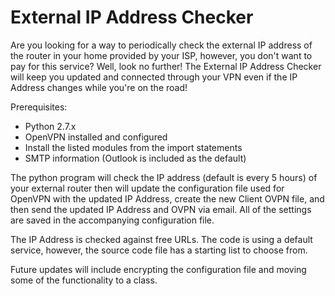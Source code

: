# External IP Address Checker

Are you looking for a way to periodically check the external IP address of the router in your home provided by your ISP, however, you don't want to pay for this service? Well, look no further! The External IP Address Checker will keep you updated and connected through your VPN even if the IP Address changes while you're on the road!

Prerequisites:
- Python 2.7.x
- OpenVPN installed and configured
- Install the listed modules from the import statements
- SMTP information (Outlook is included as the default)

The python program will check the IP address (default is every 5 hours) of your external router then will update the configuration file used for OpenVPN with the updated IP Address, create the new Client OVPN file, and then send the updated IP Address and OVPN via email. All of the settings are saved in the accompanying configuration file.

The IP Address is checked against free URLs. The code is using a default service, however, the source code file has a starting list to choose from.

Future updates will include encrypting the configuration file and moving some of the functionality to a class.


